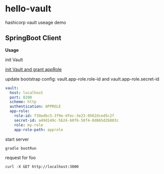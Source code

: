 # hello-vault
hashicorp vault useage demo

## SpringBoot Client

**Usage**

init Vault

[init Vault and grant appRole](https://zekelion.github.io/2019/02/10/%E4%BD%BF%E7%94%A8Vault%E7%AE%A1%E7%90%86%E7%B3%BB%E7%BB%9F%E4%B8%AD%E7%9A%84Secret%E4%BF%A1%E6%81%AF-1/)

update bootstrap config: vault.app-role.role-id and vault.app-role.secret-id

```yml
vault:
  host: localhost
  port: 8200
  scheme: http
  authentication: APPROLE
  app-role:
    role-id: f39adbc5-3f9e-dfec-3e23-9562dced5c2f
    secret-id: a49d149c-5b24-b0f6-58f4-0d865d2b083c
    role: my-role
    app-role-path: approle
```

start server

```shell
gradle bootRun
```

request for foo

```shell
curl -X GET http://localhost:3000
```